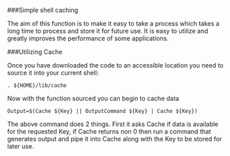 ###Simple shell caching

The aim of this function is to make it easy to take a process which takes a long time to process and store it for future use. It is easy to utilize and greatly improves the performance of some applications.

###Utilizing Cache

Once you have downloaded the code to an accessible location you need to source it into your current shell:

```
. ${HOME}/lib/cache
```

Now with the function sourced you can begin to cache data

```
Output=$(Cache ${Key} || OutputCommand ${Key} | Cache ${Key})
```

The above command does 2 things. First it asks Cache if data is available for the requested Key, if Cache returns non 0 then run a command that generates output and pipe it into Cache along with the Key to be stored for later use.




